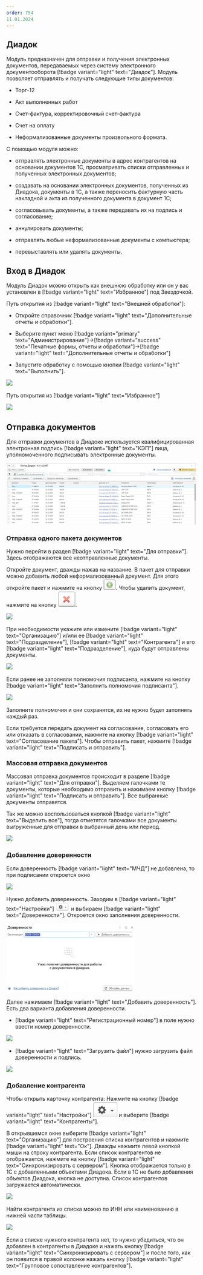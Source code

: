 ```yaml
---
order: 754
11.01.2024
---
```

## Диадок

Модуль предназначен для отправки и получения электронных документов, передаваемых через систему 
электронного документооборота [!badge variant="light" text="Диадок"]. Модуль позволяет отправлять и получать 
следующие типы документов:

- Торг-12

- Акт выполненных работ

- Счет-фактура, корректировочный счет-фактура

- Счет на оплату

- Неформализованные документы произвольного формата.

С помощью модуля можно: 

- отправлять электронные документы в адрес контрагентов на основании документов 1С, просматривать списки отправленных и 
полученных электронных документов;

- создавать на основании электронных документов, полученных из Диадока, документы в 1С, а также переносить фактурную часть
накладной и акта из полученного документа в документ 1С;

- согласовывать документы, а также передавать их на подпись и согласование;

- аннулировать документы;

- отправлять любые неформализованные документы с компьютера;

- перевыставлять или удалять документы.

## Вход в Диадок

Модуль Диадок можно открыть как внешнюю обработку или он у вас установлен в [!badge variant="light" text="Избранное"] под Звездочкой.

Путь открытия из [!badge variant="light" text="Внешней обработки"]:

- Откройте справочник [!badge variant="light" text="Дополнительные отчеты и обработки"].  

- Выберите пункт меню [!badge variant="primary" text="Администрирование"]->[!badge variant="success" text="Печатные формы, отчеты и обработки"]->[!badge variant="light" text="Дополнительные отчеты и обработки"]  

- Запустите обработку с помощью кнопки [!badge variant="light" text="Выполнить"].

![](\images\бухгалтер\эдо8.gif)

Путь открытия из [!badge variant="light" text="Избранное"]

![](\images\бухгалтер\эдо9.gif)

## Отправка документов

Для отправки документов в Диадоке используется квалифицированная электронная подпись [!badge variant="light" text="КЭП"] лица, уполномоченного подписывать электронные документы.

![](\images\бухгалтер\эдо3.jpg)

### Отправка одного пакета документов

Нужно перейти в раздел [!badge variant="light" text="Для отправки"]. Здесь отображаются все неотправленные документы.  

Откройте документ, дважды нажав на название. В пакет для отправки можно добавить любой неформализованный документ. Для этого откройте пакет и нажмите на кнопку ![](\images\бухгалтер\эдо.jpg). Чтобы удалить документ, нажмите на кнопку ![](\images\бухгалтер\эдо1.jpg).

![](\images\бухгалтер\эдо.gif)

При необходимости укажите или измените [!badge variant="light" text="Организацию"] и/или ее [!badge variant="light" text="Подразделение"], [!badge variant="light" text="Контрагента"] и его [!badge variant="light" text="Подразделение"], куда будут отправлены документы.

![](\images\бухгалтер\эдо4.jpg)

Если ранее не заполняли полномочия подписанта, нажмите на кнопку [!badge variant="light" text="Заполнить полномочия подписанта"]. 

![](\images\бухгалтер\эдо5.jpg)

Заполните полномочия и они сохранятся, их не нужно будет заполнять каждый раз. 

Если требуется передать документ на согласование, согласовать его или отказать в согласовании, нажмите на кнопку [!badge variant="light" text="Согласование пакета"]. Чтобы отправить пакет, нажмите [!badge variant="light" text="Подписать и отправить"]. 

### Массовая отправка документов

Массовая отправка документов происходит в разделе [!badge variant="light" text="Для отправки"]. Выделяем галочками те документы, которые необходимо отправить и нажимаем кнопку [!badge variant="light" text="Подписать и отправить"]. Все выбранные документы отправятся.

Так же можно воспользоваться кнопкой [!badge variant="light" text="Выделить все"], тогда отметятся галочками все документы выгруженные для отправки в выбранный день или период.

![](\images\бухгалтер\эдо5.gif)

### Добавление доверенности 

Если доверенность [!badge variant="light" text="МЧД"] не добавлена, то при подписании откроется окно

![](\images\бухгалтер\эдо6.jpg)

Нужно добавить доверенность. Заходим в [!badge variant="light" text="Настройки"] ![](\images\бухгалтер\эдо7.jpg) и выбираем 
[!badge variant="light" text="Доверенности"]. Откроется окно заполнения доверенности.

![](\images\бухгалтер\эдо8.jpg)

Далее нажимаем [!badge variant="light" text="Добавить доверенность"]. Есть два варианта добавления доверенности.

- [!badge variant="light" text="Регистрационный номер"] в поле нужно ввести номер доверенности.

![](\images\бухгалтер\эдо1.gif)

- [!badge variant="light" text="Загрузить файл"] нужно загрузить файл доверенности и подпись.

![](\images\бухгалтер\эдо4.gif)


### Добавление контрагента

Чтобы открыть карточку контрагента: Нажмите на кнопку [!badge variant="light" text="Настройки"] ![](\images\бухгалтер\эдо9.jpg)  и выберите [!badge variant="light" text="Контрагенты"]. 

В открывшемся окне выберите [!badge variant="light" text="Организацию"] для построения списка контрагентов и нажмите [!badge variant="light" text="Ок"]. Дважды нажмите левой кнопкой мыши на строку контрагента. Если список контрагентов не отображается, нажмите на кнопку [!badge variant="light" text="Синхронизировать с сервером"]. Кнопка отображается только в 1С с добавленными объектами Диадока. Если в 1С не было добавления объектов Диадока, кнопка не доступна. Список контрагентов загружается автоматически.

![](\images\бухгалтер\эдо6.gif)

Найти контрагента из списка можно по ИНН или наименованию в нижней части таблицы.

![](\images\бухгалтер\эдо7.gif)

Если в списке нужного контрагента нет, то нужно убедиться, что он добавлен в контрагенты в Диадоке и нажать кнопку [!badge variant="light" text="Синхронизировать с сервером"] и после того, как он появится в правой колонке нажать кнопку [!badge variant="light" text="Групповое сопоставление контрагентов"].


